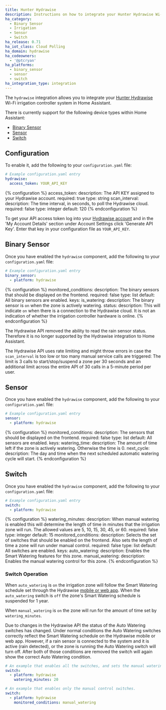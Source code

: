 ```yaml
---
title: Hunter Hydrawise
description: Instructions on how to integrate your Hunter Hydrawise Wi-Fi irrigation control system within Home Assistant.
ha_category:
  - Binary Sensor
  - Irrigation
  - Sensor
  - Switch
ha_release: 0.71
ha_iot_class: Cloud Polling
ha_domain: hydrawise
ha_codeowners:
  - '@ptcryan'
ha_platforms:
  - binary_sensor
  - sensor
  - switch
ha_integration_type: integration
---
```


The `hydrawise` integration allows you to integrate your [Hunter Hydrawise](https://hydrawise.com) Wi-Fi irrigation controller system in Home Assistant.

There is currently support for the following device types within Home Assistant:

- [Binary Sensor](#binary-sensor)
- [Sensor](#sensor)
- [Switch](#switch)

## Configuration

To enable it, add the following to your `configuration.yaml` file:

```yaml
# Example configuration.yaml entry
hydrawise:
  access_token: YOUR_API_KEY
```

{% configuration %}
access_token:
  description: The API KEY assigned to your Hydrawise account.
  required: true
  type: string
scan_interval:
  description: The time interval, in seconds, to poll the Hydrawise cloud.
  required: false
  type: integer
  default: 120
{% endconfiguration %}

To get your API access token log into your [Hydrawise account](https://app.hydrawise.com/config/login) and in the 'My Account Details' section under Account Settings click 'Generate API Key'. Enter that key in your configuration file as `YOUR_API_KEY`.

## Binary Sensor

Once you have enabled the `hydrawise` component, add the following to your `configuration.yaml` file:

```yaml
# Example configuration.yaml entry
binary_sensor:
  - platform: hydrawise
```

{% configuration %}
monitored_conditions:
  description: The binary sensors that should be displayed on the frontend.
  required: false
  type: list
  default: All binary sensors are enabled.
  keys:
    is_watering:
      description: The binary sensor is `on` when the zone is actively watering.
    status:
      description: This will indicate `on` when there is a connection to the Hydrawise cloud. It is not an indication of whether the irrigation controller hardware is online.
{% endconfiguration %}

<div class='note warning'>
The Hydrawise API removed the ability to read the rain sensor status. Therefore it is no longer supported by the Hydrawise integration to Home Assistant.
</div>

<div class='note warning'>

The Hydrawise API uses rate limiting and might throw errors in case the `scan_interval` is too low or too many manual service calls are triggered:
The limit is 3 calls to start/stop/suspend a zone per 30 seconds and an additional limit across the entire API of 30 calls in a 5-minute period per user.

</div>

## Sensor

Once you have enabled the `hydrawise` component, add the following to your `configuration.yaml` file:

```yaml
# Example configuration.yaml entry
sensor:
  - platform: hydrawise
```

{% configuration %}
monitored_conditions:
  description: The sensors that should be displayed on the frontend.
  required: false
  type: list
  default: All sensors are enabled.
  keys:
    watering_time:
      description: The amount of time left if the zone is actively watering. Otherwise the time is 0.
    next_cycle:
      description: The day and time when the next scheduled automatic watering cycle will start.
  {% endconfiguration %}

## Switch

Once you have enabled the `hydrawise` component, add the following to your `configuration.yaml` file:

```yaml
# Example configuration.yaml entry
switch:
  - platform: hydrawise
```

{% configuration %}
watering_minutes:
  description: When manual watering is enabled this will determine the length of time in minutes that the irrigation zone will run. The allowed values are 5, 10, 15, 30, 45, or 60.
  required: false
  type: integer
  default: 15
monitored_conditions:
  description: Selects the set of switches that should be enabled on the frontend. Also sets the length of time a zone will run under manual control.
  required: false
  type: list
  default: All switches are enabled.
  keys:
    auto_watering:
      description: Enables the Smart Watering features for this zone.
    manual_watering:
      description: Enables the manual watering control for this zone.
{% endconfiguration %}

### Switch Operation

When `auto_watering` is `on` the irrigation zone will follow the Smart Watering schedule set through the Hydrawise [mobile or web app](https://www.hydrawise.com). When the `auto_watering` switch is `off` the zone's Smart Watering schedule is suspended for 1 year.

When `manual_watering` is `on` the zone will run for the amount of time set by `watering_minutes`.

<div class='note warning'>
Due to changes in the Hydrawise API the status of the Auto Watering switches has changed. Under normal conditions the Auto Watering switches correctly reflect the Smart Watering schedule on the Hydrawise mobile or web app. However, if a rain sensor is connected to the system and it is active (rain detected), or the zone is running the Auto Watering switch will turn off. After both of those conditions are removed the switch will again show the correct Auto Watering condition.
</div>

```yaml
# An example that enables all the switches, and sets the manual watering time to 20 minutes.
switch:
  - platform: hydrawise
    watering_minutes: 20
```

```yaml
# An example that enables only the manual control switches.
switch:
  - platform: hydrawise
    monitored_conditions: manual_watering
```

